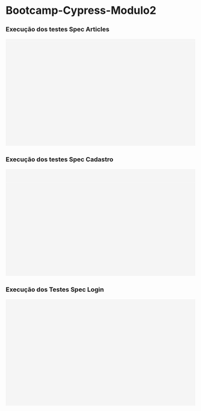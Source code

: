 # Bootcamp-Cypress-Modulo2
### Execução dos testes Spec Articles
![](/Gifs/articles.spec.js.gif)
### Execução dos testes Spec Cadastro
![](/Gifs/cadastro.spec.js.gif)
### Execução dos Testes Spec Login
![](/Gifs/login.spec.js.gif)
